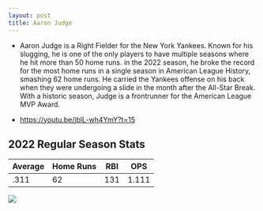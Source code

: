 ```yaml
---
layout: post
title: Aaron Judge
---
```


- Aaron Judge is a Right Fielder for the New York Yankees. Known for his slugging, he is one of the only players to have multiple seasons where he hit more than 50 home runs. in the 2022 season, he broke the record for the most home runs in a single season in American League History, smashing 62 home runs. He carried the Yankees offense on his back when they were undergoing a slide in the month after the All-Star Break. With a historic season, Judge is a frontrunner for the American League MVP Award. 

- https://youtu.be/jblL-wh4YmY?t=15

## 2022 Regular Season Stats ##


| Average | Home Runs | RBI | OPS | 
| ------- | --------- | --- | --- |
| .311 | 62 | 131 | 1.111 | 

![](vscode-remote://wsl%2Bubuntu/mnt/c/Users/rohan/vscode/FrontendRepository/images/judge.png)